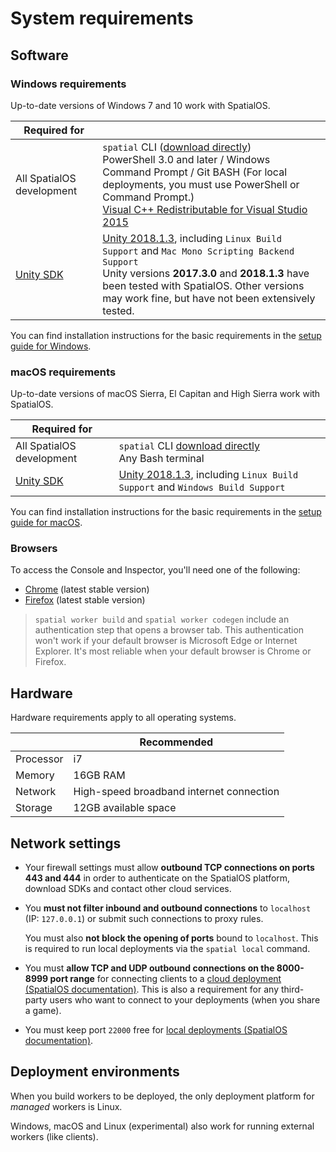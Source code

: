 # System requirements

## Software

### Windows requirements

Up-to-date versions of Windows 7 and 10 work with SpatialOS.

| Required for | |
| --- | --- |
| All SpatialOS development | `spatial` CLI ([download directly](setup/win.md#2-set-up-the-spatialos-cli)) <br> PowerShell 3.0 and later / Windows Command Prompt / Git BASH (For local deployments, you must use PowerShell or Command Prompt.) <br> [Visual C++ Redistributable for Visual Studio 2015](https://www.microsoft.com/en-gb/download/details.aspx?id=48145) |
| [Unity SDK](../introduction.md) | [Unity 2018.1.3](https://unity3d.com/get-unity/download/archive), including `Linux Build Support` and `Mac Mono Scripting Backend Support` <br> Unity versions **2017.3.0** and **2018.1.3** have been tested with SpatialOS. Other versions may work fine, but have not been extensively tested. |

You can find installation instructions for the basic requirements in the [setup guide for Windows](setup/win.md).

### macOS requirements

Up-to-date versions of macOS Sierra, El Capitan and High Sierra  work with SpatialOS.

| Required for | |
| --- | --- |
| All SpatialOS development | `spatial` CLI [download directly](setup/mac.md#2-set-up-the-spatialos-cli) <br> Any Bash terminal |
| [Unity SDK](../introduction.md) | [Unity 2018.1.3](https://unity3d.com/get-unity/download/archive), including `Linux Build Support` and `Windows Build Support` |

You can find installation instructions for the basic requirements in the [setup guide for macOS](setup/mac.md).

### Browsers

To access the Console and Inspector, you'll need one of the following:

* [Chrome](https://www.google.com/chrome/browser/desktop/) (latest stable version)
* [Firefox](https://www.mozilla.org/en-GB/firefox/new/) (latest stable version)

>`spatial worker build` and `spatial worker codegen` include an authentication step that opens a browser tab.
This authentication won't work if your default browser is Microsoft Edge or Internet Explorer.
It's most reliable when your default browser is Chrome or Firefox.

## Hardware

Hardware requirements apply to all operating systems.

| | Recommended |
| --- | --- |
| Processor | i7 |
| Memory | 16GB RAM |
| Network | High-speed broadband internet connection |
| Storage | 12GB available space |

## Network settings

* Your firewall settings must allow **outbound TCP connections on ports 443 and 444** in order to authenticate on the
SpatialOS platform, download SDKs and contact other cloud services.

* You **must not filter inbound and outbound connections** to `localhost` (IP: `127.0.0.1`) or submit such connections to
proxy rules.

    You must also **not block the opening of ports** bound to `localhost`. This is required to run local
    deployments via the `spatial local` command.

* You must **allow TCP and UDP outbound connections on the 8000-8999 port range** for connecting clients to a
[cloud deployment (SpatialOS documentation)](https://docs.improbable.io/reference/13.0/shared/glossary#cloud-deployment). This is also a requirement for any third-party users who want to connect to your deployments (when you share a game).
* You must keep port `22000` free for [local deployments (SpatialOS documentation)](https://docs.improbable.io/reference/13.0/shared/glossary#local-deployment).

## Deployment environments

When you build workers to be deployed, the only deployment platform for *managed* workers is Linux.

Windows, macOS and Linux (experimental) also work for running external workers (like clients).
